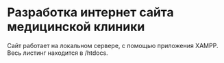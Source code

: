 # **Разработка интернет сайта медицинской клиники** #
Сайт работает на локальном сервере, с помощью приложения XAMPP.
Весь листинг находится в /htdocs.
